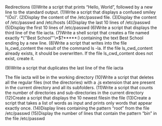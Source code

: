Redirections
(0)Write a script that prints “Hello, World”, followed by a new line to the standard output.
(1)Write a script that displays a confused smiley "(Ôo)'.
(2)Display the content of the /etc/passwd file.
(3)Display the content of /etc/passwd and /etc/hosts
(4)Display the last 10 lines of /etc/passwd
(5)Display the first 10 lines of /etc/passwd
(6)Write a script that displays the third line of the file iacta.
(7)Write a shell script that creates a file named exactly \*\\'"Best School"\'\\*$\?\*\*\*\*\*:) containing the text Best School ending by a new line.
(8)Write a script that writes into the file ls_cwd_content the result of the command ls -la. If the file ls_cwd_content already exists, it should be overwritten. If the file ls_cwd_content does not exist, create it.

(9)Write a script that duplicates the last line of the file iacta

The file iacta will be in the working directory
(10)Write a script that deletes all the regular files (not the directories) with a .js extension that are present in the current directory and all its subfolders.
(11)Write a script that counts the number of directories and sub-directories in the current directory
(12)Create a script that displays the 10 newest filesin the file
(13)Create a script that takes a list of words as input and prints only words that appear exactly once.
(14)Display lines containing the pattern “root” from the file /etc/passwd
(15)Display the number of lines that contain the pattern “bin” in the file /etc/passwd

 
